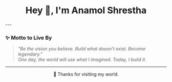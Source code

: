 <!-- anamolshrestha-41 | GitHub Profile README -->

<h1 align="center">Hey 👋, I'm Anamol Shrestha</h1>
---

### ✨ Motto to Live By

> _"Be the vision you believe. Build what doesn’t exist. Become legendary."_  
> _One day, the world will use what I imagined. Today, I build it._
---
<p align="center">🚀 Thanks for visiting my world.</p>
